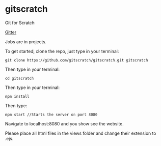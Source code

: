 # gitscratch
Git for Scratch

<a href="https://gitter.im/gitscratch-/Lobby#">Gitter</a>

<a hef="https://github.com/gitscratch/gitscratch/projects/1">Jobs are in projects.</a>

To get started, clone the repo, just type in your terminal:

```
git clone https://github.com/gitscratch/gitscratch.git gitscratch
```

Then type in your terminal:

```
cd gitscratch
```

Then type in your terminal:
```
npm install
```
Then type:
```
npm start //Starts the server on port 8080
```
Navigate to localhost:8080 and you show see the website.

Please place all html files in the views folder and change their extension to .ejs.
